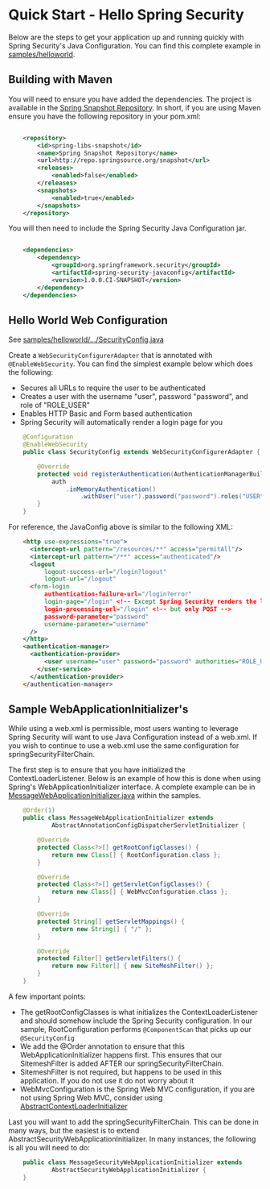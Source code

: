Quick Start - Hello Spring Security
==============

Below are the steps to get your application up and running quickly with Spring Security's Java Configuration. You can find this complete example in [samples/helloworld](samples/helloworld).

Building with Maven
-------------

You will need to ensure you have added the dependencies. The project is available in the [Spring Snapshot Repository](https://github.com/SpringSource/spring-framework/wiki/SpringSource-repository-FAQ).
In short, if you are using Maven ensure you have the following repository in your pom.xml:

```xml

    <repository>
        <id>spring-libs-snapshot</id>
        <name>Spring Snapshot Repository</name>
        <url>http://repo.springsource.org/snapshot</url>
        <releases>
            <enabled>false</enabled>
        </releases>
        <snapshots>
            <enabled>true</enabled>
        </snapshots>
    </repository>
```

You will then need to include the Spring Security Java Configuration jar.

```xml

    <dependencies>
        <dependency>
            <groupId>org.springframework.security</groupId>
            <artifactId>spring-security-javaconfig</artifactId>
            <version>1.0.0.CI-SNAPSHOT</version>
        </dependency>
    </dependencies>
```

Hello World Web Configuration
----------------------

See [samples/helloworld/.../SecurityConfig.java](samples/helloworld/src/main/java/org/springframework/security/samples/config/SecurityConfig.java)

Create a `WebSecurityConfigurerAdapter` that is annotated with `@EnableWebSecurity`. You can find the simplest example below which does the following:

* Secures all URLs to require the user to be authenticated
* Creates a user with the username "user", password "password", and role of "ROLE_USER"
* Enables HTTP Basic and Form based authentication
* Spring Security will automatically render a login page for you

```java
    @Configuration
    @EnableWebSecurity
    public class SecurityConfig extends WebSecurityConfigurerAdapter {

        @Override
        protected void registerAuthentication(AuthenticationManagerBuilder auth) {
            auth
                .inMemoryAuthentication()
                    .withUser("user").password("password").roles("USER");
        }
    }
```

For reference, the JavaConfig above is similar to the following XML:

```xml
    <http use-expressions="true">
      <intercept-url pattern="/resources/**" access="permitAll"/>
      <intercept-url pattern="/**" access="authenticated"/>
      <logout
          logout-success-url="/login?logout"
          logout-url="/logout"
      <form-login
          authentication-failure-url="/login?error"
          login-page="/login" <!-- Except Spring Security renders the login page -->
          login-processing-url="/login" <!-- but only POST -->
          password-parameter="password"
          username-parameter="username"
      />
    </http>
    <authentication-manager>
      <authentication-provider>
          <user username="user" password="password" authorities="ROLE_USER"/>
        </user-service>
      </authentication-provider>
    </authentication-manager>
```

Sample WebApplicationInitializer's
----------------------

While using a web.xml is permissible, most users wanting to leverage Spring Security will want to use Java Configuration instead of a web.xml. If you wish to continue to use a web.xml use the same configuration for springSecurityFilterChain.

The first step is to ensure that you have initialized the ContextLoaderListener. Below is an example of how this is done when using Spring's WebApplicationInitializer interface. A complete example can be
in [MessageWebApplicationInitializer.java](samples/messages/src/main/java/org/springframework/security/samples/config/MessageWebApplicationInitializer.java) within the samples.

```java
    @Order(1)
    public class MessageWebApplicationInitializer extends
            AbstractAnnotationConfigDispatcherServletInitializer {

        @Override
        protected Class<?>[] getRootConfigClasses() {
            return new Class[] { RootConfiguration.class };
        }

        @Override
        protected Class<?>[] getServletConfigClasses() {
            return new Class[] { WebMvcConfiguration.class };
        }

        @Override
        protected String[] getServletMappings() {
            return new String[] { "/" };
        }

        @Override
        protected Filter[] getServletFilters() {
            return new Filter[] { new SiteMeshFilter() };
        }
    }
```

A few important points:

* The getRootConfigClasses is what initializes the ContextLoaderListener and should somehow include the Spring Security configuration. In our sample, RootConfiguration performs `@ComponentScan` that picks up our `@SecurityConfig`
* We add the @Order annotation to ensure that this WebApplicationInitializer happens first. This ensures that our SitemeshFilter is added AFTER our springSecurityFilterChain.
* SitemeshFilter is not required, but happens to be used in this application. If you do not use it do not worry about it
* WebMvcConfiguration is the Spring Web MVC configuration, if you are not using Spring Web MVC, consider using [AbstractContextLoaderInitializer](http://static.springsource.org/spring/docs/3.2.x/javadoc-api/org/springframework/web/context/AbstractContextLoaderInitializer.html)

Last you will want to add the springSecurityFilterChain. This can be done in many ways, but the easiest is to extend AbstractSecurityWebApplicationInitializer. In many instances, the following is all you will need to do:

```java
    public class MessageSecurityWebApplicationInitializer extends
            AbstractSecurityWebApplicationInitializer {
    }
```
